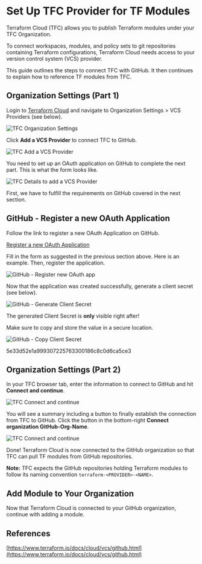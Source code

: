 # Set Up TFC Provider for TF Modules

Terraform Cloud (TFC) allows you to publish Terraform modules under your TFC Organization.

To connect workspaces, modules, and policy sets to git repositories containing Terraform configurations, Terraform Cloud needs access to your version control system (VCS) provider.

This guide outlines the steps to connect TFC with GitHub. It then continues to explain how to reference TF modules from TFC.

## Organization Settings (Part 1)

Login to [Terraform Cloud](https://app.terraform.io) and navigate to Organization Settings > VCS Providers (see below).

![TFC Organization Settings](./assets/terraform-cloud-org-settings.png)

Click **Add a VCS Provider** to connect TFC to GitHub.

![TFC Add a VCS Provider](./assets/terraform-cloud-add-vcs1.png)

You need to set up an OAuth application on GitHub to complete the next part.
This is what the form looks like.

![TFC Details to add a VCS Provider](./assets/terraform-cloud-add-vcs2.png)

First, we have to fulfill the requirements on GitHub covered in the next section.

## GitHub - Register a new OAuth Application

Follow the link to register a new OAuth Application on GitHub.

[Register a new OAuth Application](https://github.com/settings/applications/new)

Fill in the form as suggested in the previous section above. Here is an example. Then, register the application.

![GitHub - Register new OAuth app](./assets/github-register-oauth-app.png)

Now that the application was created successfully, generate a client secret (see below).

![GitHub - Generate Client Secret](./assets/github-register-oauth-app2.png)

The generated Client Secret is **only** visible right after!

Make sure to copy and store the value in a secure location.

![GitHub - Copy Client Secret](./assets/github-register-oauth-app3.png)

5e33d52e1a999307225763300186c8c0d6ca5ce3

## Organization Settings (Part 2)

In your TFC browser tab, enter the information to connect to GitHub and hit **Connect and continue**.

![TFC Connect and continue](./assets/terraform-cloud-add-vcs3.png)

You will see a summary including a button to finally establish the connection from TFC to GitHub. Click the button in the bottom-right **Connect organization GitHub-Org-Name**.

![TFC Connect and continue](./assets/terraform-cloud-add-vcs4.png)

Done! Terraform Cloud is now connected to the GitHub organization so that TFC can pull TF modules from GitHub repositories.

**Note:** TFC expects the GitHub repositories holding Terraform modules to follow its naming convention `terraform-<PROVIDER>-<NAME>`.

## Add Module to Your Organization

Now that Terraform Cloud is connected to your GitHub organization, continue with adding a module.



## References

[https://www.terraform.io/docs/cloud/vcs/github.html](https://www.terraform.io/docs/cloud/vcs/github.html)
